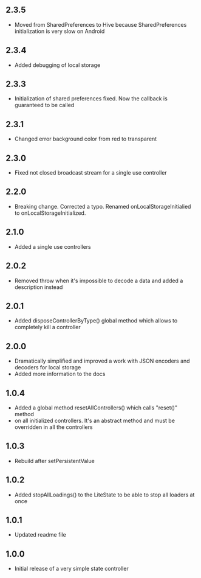 ## 2.3.5
* Moved from SharedPreferences to Hive because SharedPreferences initialization is very slow on Android
## 2.3.4
* Added debugging of local storage
## 2.3.3
* Initialization of shared preferences fixed. Now the callback is guaranteed to be called
## 2.3.1
* Changed error background color from red to transparent
## 2.3.0
* Fixed not closed broadcast stream for a single use controller
## 2.2.0
* Breaking change. Corrected a typo.
Renamed onLocalStorageInitialied to onLocalStorageInitialized. 
## 2.1.0
* Added a single use controllers
## 2.0.2
* Removed throw when it's impossible to decode a data and added a description instead
## 2.0.1
* Added disposeControllerByType() global method which allows to completely kill a controller
## 2.0.0
* Dramatically simplified and improved a work with JSON encoders and decoders 
for local storage
* Added more information to the docs
## 1.0.4
* Added a global method resetAllControllers() which calls "reset()" method 
* on all initialized controllers. It's an abstract method and must be overridden in all the controllers
## 1.0.3
* Rebuild after setPersistentValue
## 1.0.2
* Added stopAllLoadings() to the LiteState to be able to stop 
all loaders at once
## 1.0.1
* Updated readme file
## 1.0.0
* Initial release of a very simple state controller
